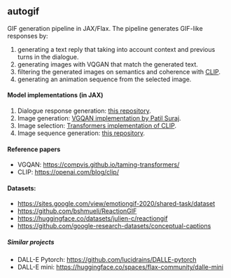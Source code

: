 autogif
-------

GIF generation pipeline in JAX/Flax. The pipeline generates GIF-like responses by:

1. generating a text reply that taking into account context and previous turns in the dialogue.
2. generating images with VQGAN that match the generated text.
3. filtering the generated images on semantics and coherence with [CLIP](https://github.com/openai/CLIP).
4. generating an animation sequence from the selected image.

#### Model implementations (in JAX)

1. Dialogue response generation: [this repository](models/response.py).
2. Image generation: [VGQAN implementation by Patil Suraj](https://github.com/patil-suraj/vqgan-jax).
3. Image selection: [Transformers implementation of CLIP](https://huggingface.co/transformers/model_doc/clip.html).
4. Image sequence generation: [this repository](models/animation.py).

#### Reference papers

- VGQAN: https://compvis.github.io/taming-transformers/
- CLIP: https://openai.com/blog/clip/

#### Datasets:

- https://sites.google.com/view/emotiongif-2020/shared-task/dataset
- https://github.com/bshmueli/ReactionGIF
- https://huggingface.co/datasets/julien-c/reactiongif
- https://github.com/google-research-datasets/conceptual-captions

##### Similar projects

- DALL-E Pytorch: https://github.com/lucidrains/DALLE-pytorch
- DALL-E mini: https://huggingface.co/spaces/flax-community/dalle-mini
